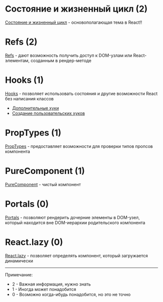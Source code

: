 # Состояние и жизненный цикл (2)

[Состояние и жизненный цикл](https://ru.reactjs.org/docs/state-and-lifecycle.html) - основополагающая тема в React!! 


# Refs (2)

[Refs](https://ru.reactjs.org/docs/refs-and-the-dom.html) - дают возможность получить доступ к DOM-узлам или React-элементам, созданным в рендер-методе

# Hooks (1)

[Hooks](https://ru.reactjs.org/docs/hooks-intro.html) - позволяет использовать состояния и другие возможности React без написания классов

- [Дополнительные хуки](https://ru.reactjs.org/docs/hooks-custom.html)
- [Создание пользовательских хуков](https://ru.reactjs.org/docs/hooks-custom.html)

# PropTypes (1)

[PropTypes](https://ru.reactjs.org/docs/typechecking-with-proptypes.html) - предоставляет возможности для проверки типов пропсов компонента

# PureComponent (1)

[PureComponent](https://ru.reactjs.org/docs/react-api.html#reactpurecomponent) - чистый компонент

# Portals (0)

[Portals](https://ru.reactjs.org/docs/portals.html) - позволяют рендерить дочерние элементы в DOM-узел, который находится вне DOM-иерархии родительского компонента

# React.lazy (0)

[React.lazy](https://ru.reactjs.org/docs/react-api.html#reactlazy) - позволяет определять компонент, который загружается динамически

---

Примечание:
- 2 - Важная информация, нужно знать
- 1 - Иногда может понадобится
- 0 - Возможно когда-ибудь понадобится, но это не точно